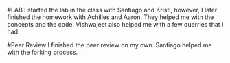 
#LAB
I started the lab in the class with Santiago and Kristi, however, I later finished the homework with Achilles and Aaron. They helped me with the concepts and the code. Vishwajeet also helped me with a few querries that I had. 

#Peer Review
I finished the peer review on my own. Santiago helped me with the forking process.  
